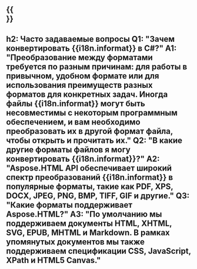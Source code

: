 ﻿---
translation: true
deploy: false
---

{{<section faq>}}
---
h2: Часто задаваемые вопросы
Q1: "Зачем конвертировать {{i18n.informat}} в C#?"
A1: "Преобразование между форматами требуется по разным причинам: для работы в привычном, удобном формате или для использования преимуществ разных форматов для конкретных задач. Иногда файлы {{i18n.informat}} могут быть несовместимы с некоторым программным обеспечением, и вам необходимо преобразовать их в другой формат файла, чтобы открыть и прочитать их."
Q2: "В какие другие форматы файлов я могу конвертировать {{i18n.informat}}?"
A2: "Aspose.HTML API обеспечивает широкий спектр преобразований {{i18n.informat}} в популярные форматы, такие как PDF, XPS, DOCX, JPEG, PNG, BMP, TIFF, GIF и другие."
Q3: "Какие форматы поддерживает Aspose.HTML?"
A3: "По умолчанию мы поддерживаем документы HTML, XHTML, SVG, EPUB, MHTML и Markdown. В рамках упомянутых документов мы также поддерживаем спецификации CSS, JavaScript, XPath и HTML5 Canvas."
---